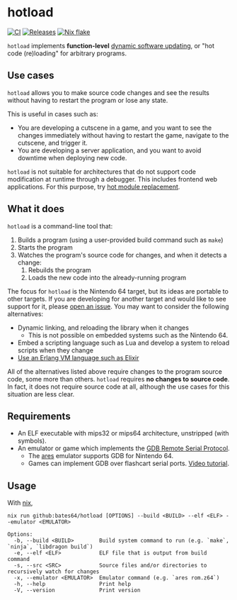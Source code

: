 # hotload

[![CI](https://github.com/bates64/hotload/actions/workflows/ci.yml/badge.svg)](https://github.com/bates64/hotload/actions/?workflow=CI)
[![Releases](https://img.shields.io/github/v/tag/bates64/hotload&label=release)](https://github.com/bates64/hotload/releases)
[![Nix flake](https://img.shields.io/badge/flake-github%3Abates64%2Fhotload-blue?logo=nixos&labelColor=white)](https://nixos.wiki/wiki/Flakes)

`hotload` implements **function-level** [dynamic software updating](https://wikipedia.org/wiki/Dynamic_software_updating), or "hot code (re)loading" for arbitrary programs.

## Use cases

`hotload` allows you to make source code changes and see the results without having to restart the program or lose any state.

This is useful in cases such as:

- You are developing a cutscene in a game, and you want to see the changes immediately without having to restart the game, navigate to the cutscene, and trigger it.
- You are developing a server application, and you want to avoid downtime when deploying new code.

`hotload` is not suitable for architectures that do not support code modification at runtime through a debugger. This includes frontend web applications. For this purpose, try [hot module replacement](https://vitejs.dev/guide/api-hmr.html).

## What it does

`hotload` is a command-line tool that:

1. Builds a program (using a user-provided build command such as `make`)
2. Starts the program
3. Watches the program's source code for changes, and when it detects a change:
    1. Rebuilds the program
    2. Loads the new code into the already-running program

The focus for `hotload` is the Nintendo 64 target, but its ideas are portable to other targets. If you are developing for another target and would like to see support for it, please [open an issue](https://github.com/bates64/hotload/issues/new). You may want to consider the following alternatives:
- Dynamic linking, and reloading the library when it changes
  * This is not possible on embedded systems such as the Nintendo 64.
- Embed a scripting language such as Lua and develop a system to reload scripts when they change
- [Use an Erlang VM language such as Elixir](https://www.elixirwiki.com/wiki/Erlang_Hot_Code_Reloading)

All of the alternatives listed above require changes to the program source code, some more than others. `hotload` requires **no changes to source code**. In fact, it does not require source code at all, although the use cases for this situation are less clear.

## Requirements

- An ELF executable with mips32 or mips64 architecture, unstripped (with symbols).
- An emulator or game which implements the [GDB Remote Serial Protocol](https://sourceware.org/gdb/current/onlinedocs/gdb.html/Remote-Protocol.html).
    - The [ares](https://ares-emu.net) emulator supports GDB for Nintendo 64.
    - Games can implement GDB over flashcart serial ports. [Video tutorial](https://www.youtube.com/watch?v=Fr8rSqsFuWk).

## Usage

With [nix](https://zero-to-nix.com/),

```shell
nix run github:bates64/hotload [OPTIONS] --build <BUILD> --elf <ELF> --emulator <EMULATOR>
```

```
Options:
  -b, --build <BUILD>        Build system command to run (e.g. `make`, `ninja`, `libdragon build`)
  -e, --elf <ELF>            ELF file that is output from build command
  -s, --src <SRC>            Source files and/or directories to recursively watch for changes
  -x, --emulator <EMULATOR>  Emulator command (e.g. `ares rom.z64`)
  -h, --help                 Print help
  -V, --version              Print version
```
